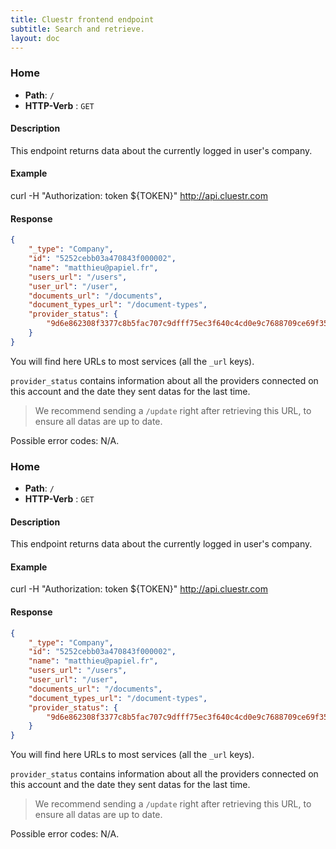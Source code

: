 ```yaml
---
title: Cluestr frontend endpoint
subtitle: Search and retrieve.
layout: doc
---
```


### Home
* **Path**: `/`
* **HTTP-Verb** : `GET`

#### Description
This endpoint returns data about the currently logged in user's company.


#### Example
curl -H "Authorization: token ${TOKEN}" http://api.cluestr.com


#### Response
```json
{
    "_type": "Company",
    "id": "5252cebb03a470843f000002",
    "name": "matthieu@papiel.fr",
    "users_url": "/users",
    "user_url": "/user",
    "documents_url": "/documents",
    "document_types_url": "/document-types",
    "provider_status": {
        "9d6e862308f3377c8b5fac707c9dfff75ec3f640c4cd0e9c7688709ce69f3505": "2013-10-07T17:14:40.002Z"
    }
}
```

You will find here URLs to most services (all the `_url` keys).

`provider_status` contains information about all the providers connected on this account and the date they sent datas for the last time.

> We recommend sending a `/update` right after retrieving this URL, to ensure all datas are up to date.

Possible error codes: N/A.

### Home
* **Path**: `/`
* **HTTP-Verb** : `GET`

#### Description
This endpoint returns data about the currently logged in user's company.


#### Example
curl -H "Authorization: token ${TOKEN}" http://api.cluestr.com


#### Response
```json
{
    "_type": "Company",
    "id": "5252cebb03a470843f000002",
    "name": "matthieu@papiel.fr",
    "users_url": "/users",
    "user_url": "/user",
    "documents_url": "/documents",
    "document_types_url": "/document-types",
    "provider_status": {
        "9d6e862308f3377c8b5fac707c9dfff75ec3f640c4cd0e9c7688709ce69f3505": "2013-10-07T17:14:40.002Z"
    }
}
```

You will find here URLs to most services (all the `_url` keys).

`provider_status` contains information about all the providers connected on this account and the date they sent datas for the last time.

> We recommend sending a `/update` right after retrieving this URL, to ensure all datas are up to date.

Possible error codes: N/A.
